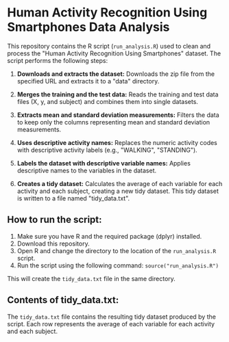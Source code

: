# Human Activity Recognition Using Smartphones Data Analysis

This repository contains the R script (`run_analysis.R`) used to clean and process the "Human Activity Recognition Using Smartphones" dataset. The script performs the following steps:

1. **Downloads and extracts the dataset:** Downloads the zip file from the specified URL and extracts it to a "data" directory.

2. **Merges the training and the test data:** Reads the training and test data files (X, y, and subject) and combines them into single datasets.

3. **Extracts mean and standard deviation measurements:** Filters the data to keep only the columns representing mean and standard deviation measurements.

4. **Uses descriptive activity names:** Replaces the numeric activity codes with descriptive activity labels (e.g., "WALKING", "STANDING").

5. **Labels the dataset with descriptive variable names:** Applies descriptive names to the variables in the dataset.

6. **Creates a tidy dataset:** Calculates the average of each variable for each activity and each subject, creating a new tidy dataset. This tidy dataset is written to a file named "tidy_data.txt".

## How to run the script:

1. Make sure you have R and the required package (dplyr) installed.
2. Download this repository.
3. Open R and change the directory to the location of the `run_analysis.R` script.
4. Run the script using the following command: `source("run_analysis.R")`

This will create the `tidy_data.txt` file in the same directory.

## Contents of tidy_data.txt:

The `tidy_data.txt` file contains the resulting tidy dataset produced by the script.  Each row represents the average of each variable for each activity and each subject.

